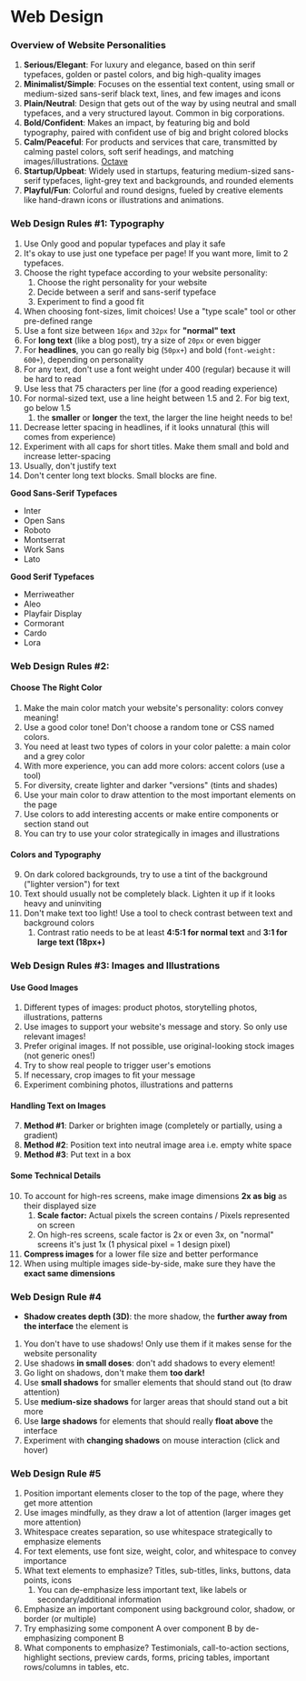 # Web Design

### Overview of Website Personalities

1. **Serious/Elegant**: For luxury and elegance, based on thin serif typefaces, golden or pastel colors, and big high-quality images
2. **Minimalist/Simple**: Focuses on the essential text content, using small or medium-sized sans-serif black text, lines, and few images and icons
3. **Plain/Neutral**: Design that gets out of the way by using neutral and small typefaces, and a very structured layout. Common in big corporations.
4. **Bold/Confident**: Makes an impact, by featuring big and bold typography, paired with confident use of big and bright colored blocks
5. **Calm/Peaceful**: For products and services that care, transmitted by calming pastel colors, soft serif headings, and matching images/illustrations. [Octave](https://findoctave.com)
6. **Startup/Upbeat**: Widely used in startups, featuring medium-sized sans-serif typefaces, light-grey text and backgrounds, and rounded elements
7. **Playful/Fun**: Colorful and round designs, fueled by creative elements like hand-drawn icons or illustrations and animations.

### Web Design Rules #1: Typography

1. Use Only good and popular typefaces and play it safe
2. It's okay to use just one typeface per page! If you want more, limit to 2 typefaces.
3. Choose the right typeface according to your website personality:
   1. Choose the right personality for your website
   2. Decide between a serif and sans-serif typeface
   3. Experiment to find a good fit
4. When choosing font-sizes, limit choices! Use a "type scale" tool or other pre-defined range
5. Use a font size between `16px` and `32px` for **"normal" text**
6. For **long text** (like a blog post), try a size of `20px` or even bigger
7. For **headlines**, you can go really big (`50px+`) and bold (`font-weight: 600+`), depending on personality
8. For any text, don't use a font weight under 400 (regular) because it will be hard to read
9. Use less that 75 characters per line (for a good reading experience)
10. For normal-sized text, use a line height between 1.5 and 2. For big text, go below 1.5
    1. the **smaller** or **longer** the text, the larger the line height needs to be!
11. Decrease letter spacing in headlines, if it looks unnatural (this will comes from experience)
12. Experiment with all caps for short titles. Make them small and bold and increase letter-spacing
13. Usually, don't justify text
14. Don't center long text blocks. Small blocks are fine.

**Good Sans-Serif Typefaces**

- Inter
- Open Sans
- Roboto
- Montserrat
- Work Sans
- Lato

**Good Serif Typefaces**

- Merriweather
- Aleo
- Playfair Display
- Cormorant
- Cardo
- Lora

### Web Design Rules #2: 

#### Choose The Right Color

1. Make the main color match your website's personality: colors convey meaning!
2. Use a good color tone! Don't choose a random tone or CSS named colors.
3. You need at least two types of colors in your color palette: a main color and a grey color
4. With more experience, you can add more colors: accent colors (use a tool)
5. For diversity, create lighter and darker "versions" (tints and shades)
6. Use your main color to draw attention to the most important elements on the page
7. Use colors to add interesting accents or make entire components or section stand out
8. You can try to use your color strategically in images and illustrations

#### Colors and Typography

9. On dark colored backgrounds, try to use a tint of the background ("lighter version") for text
10. Text should usually not be completely black. Lighten it up if it looks heavy and uninviting
11. Don't make text too light! Use a tool to check contrast between text and background colors
    1. Contrast ratio needs to be at least **4:5:1 for normal text** and **3:1 for large text (18px+)**

### Web Design Rules #3: Images and Illustrations
#### Use Good Images

1. Different types of images: product photos, storytelling photos, illustrations, patterns
2. Use images to support your website's message and story. So only use relevant images!
3. Prefer original images. If not possible, use original-looking stock images (not generic ones!)
4. Try to show real people to trigger user's emotions
5. If necessary, crop images to fit your message
6. Experiment combining photos, illustrations and patterns

#### Handling Text on Images

7. **Method #1**: Darker or brighten image (completely or partially, using a gradient)
8. **Method #2**: Position text into neutral image area i.e. empty white space
9. **Method #3**: Put text in a box

#### Some Technical Details

10. To account for high-res screens, make image dimensions **2x as big** as their displayed size
    1. **Scale factor:** Actual pixels the screen contains / Pixels represented on screen
    2. On high-res screens, scale factor is 2x or even 3x, on "normal" screens it's just 1x (1 physical pixel = 1 design pixel)
11. **Compress images** for a lower file size and better performance
12. When using multiple images side-by-side, make sure they have the **exact same dimensions**

### Web Design Rule  #4

- **Shadow creates depth (3D)**: the more shadow, the **further away from the interface** the element is

1. You don't have to use shadows! Only use them if it makes sense for the website personality
2. Use shadows **in small doses**: don't add shadows to every element!
3. Go light on shadows, don't make them **too dark!**
4. Use **small shadows** for smaller elements that should stand out (to draw attention)
5. Use **medium-size shadows** for larger areas that should stand out a bit more
6. Use **large shadows** for elements that should really **float above** the interface
7. Experiment with **changing shadows** on mouse interaction (click and hover)

### Web Design Rule #5

1. Position important elements closer to the top of the page, where they get more attention
2. Use images mindfully, as they draw a lot of attention (larger images get more attention)
3. Whitespace creates separation, so use whitespace strategically to emphasize elements
4. For text elements, use font size, weight, color, and whitespace to convey importance
5. What text elements to emphasize? Titles, sub-titles, links, buttons, data points, icons
   1. You can de-emphasize less important text, like labels or secondary/additional information
6. Emphasize an important component using background color, shadow, or border (or multiple)
7. Try emphasizing some component A over component B by de-emphasizing component B
8. What components to emphasize? Testimonials, call-to-action sections, highlight sections, preview cards, forms, pricing tables, important rows/columns in tables, etc.











